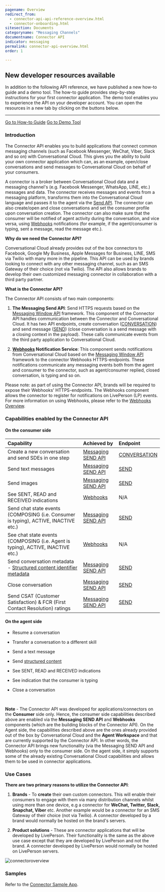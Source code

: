 ```yaml
---
pagename: Overview
redirect_from:
  - connector-api-api-reference-overview.html
  - connector-onboarding.html
sitesection: Documents
categoryname: "Messaging Channels"
documentname: Connector API
indicator: messaging
permalink: connector-api-overview.html
order: 1

---
```


<div class="alert alert-warning" role="alert">
  <h2>New developer resources available</h2>
  <p>In addition to the following API reference, we have published a new how-to guide and a demo tool. The how-to guide provides step-by-step instructions for your first connector application. The demo tool enables you to experience the API on your developer account. You can open the resources in a new tab by clicking on the buttons below.</p>
  <hr>
  <a class="btn btn-primary btn-m active" href="https://livepersoninc.github.io/lp-devassist-connectors/" target="_blank" role="button">Go to How-to Guide</a>
  <a class="btn btn-primary btn-m active" href="https://connector-api.dev.liveperson.net/" target="_blank"  role="button">Go to Demo Tool</a>
</div>

### Introduction

The Connector API enables you to build applications that connect common messaging channels (such as Facebook Messenger, WeChat, Viber, Slack and so on) with Conversational Cloud. This gives you the ability to build your own connector application which can, as an example, open/close conversations and send messages to Conversational Cloud on behalf of your consumers.

A connector is a broker between Conversational Cloud data and a messaging channel's (e.g. Facebook Messenger, WhatsApp, LINE, etc.) messages and data. The connector receives messages and events from a messaging platform, transforms them into the Conversational Cloud language and passes it to the agent via the [Send API](connector-api-reference-overview.html). The connector can also create/open and close conversations and set the consumer profile upon conversation creation. The connector can also make sure that the consumer will be notified of agent activity during the conversation, and vice versa, using [Webhooks](webhooks-overview.html) notifications (for example, if the agent/consumer is typing, sent a message, read the message etc.).

**Why do we need the Connector API?**

Conversational Cloud already provides out of the box connectors to Facebook, Google My Business, Apple Messages for Business, LINE, SMS via Twilio with many more in the pipeline. This API can be used by brands looking to connect with any other messaging channel, such as an SMS Gateway of their choice (not via Twilio). The API also allows brands to develop their own customized messaging connector in collaboration with a third party partner.

**What is the Connector API?**

The Connector API consists of two main components:

1. **The Messaging Send API**: Send HTTPS requests based on the [Messaging Window API](consumer-int-overview.html) framework. This component of the Connector API handles communication between the Connector and Conversational Cloud. It has two API endpoints, create conversation ([CONVERSATION](sendapi-create.html)) and send message ([SEND](sendapi-send.html)) (close conversation is a send message with a closing context in the payload). These calls communicate events from the third party application to Conversational Cloud.

2. **[Webhooks](webhooks-overview.html) Notification Service**: This component sends notifications from Conversational Cloud based on the [Messaging Window API](consumer-int-overview.html) framework to the connector Webhooks HTTPS-endpoints. These notifications communicate any messaging events both from the agent and consumer to the connector, such as agent/consumer replied, closed conversation, is typing and so on.

Please note: as part of using the Connector API, brands will be required to expose their Webhooks' HTTPS-endpoints. The Webhooks component allows the connector to register for notifications on LivePerson (LP) events. For more information on using Webhooks, please refer to the [Webhooks Overview](webhooks-overview.html).

### Capabilities enabled by the Connector API

#### On the **consumer** side

| Capability | Achieved by | Endpoint |
| :-- | :--- | :--- |
| Create a new conversation and send SDEs in one step | [Messaging SEND API](connector-api-overview.html) | [CONVERSATION](sendapi-create.html) |
| Send text messages | [Messaging SEND API](connector-api-overview.html) | [SEND](sendapi-send.html) |
| Send images | [Messaging SEND API](connector-api-overview.html) | [SEND](sendapi-send.html) |
| See SENT, READ and RECEIVED indications | [Webhooks](webhooks-overview.html) | N/A |
| Send chat state events (COMPOSING (i.e. Consumer is typing), ACTIVE, INACTIVE etc.) | [Messaging SEND API](connector-api-overview.html) | [SEND](sendapi-send.html) |
| See chat state events (COMPOSING (i.e. Agent is typing), ACTIVE, INACTIVE etc.) | [Webhooks](webhooks-overview.html) | N/A |
| Send conversation metadata - [Structured content identifier metadata](guides-conversation-metadata-guide.html#structured-content-identifier-externalid) | [Messaging SEND API](connector-api-overview.html) | [SEND](sendapi-send.html) |
| Close conversation | [Messaging SEND API](connector-api-overview.html) | [SEND](sendapi-send.html) |
| Send CSAT (Customer Satisfaction) & FCR (First Contact Resolution) ratings | [Messaging SEND API](connector-api-overview.html) | [SEND](sendapi-send.html) |

#### On the **agent** side

* Resume a conversation

* Transfer a conversation to a different skill

* Send a text message

* Send [structured content](/rich-messaging-structured-content-card.html)

* See SENT, READ and RECEIVED indications

* See indication that the consumer is typing

* Close a conversation

<br>

**Note** - The Connector API was developed for applications/connectors on the **Consumer** side only. Hence, the consumer side capabilities described above are enabled via the **Messaging SEND API** and **Webhooks** components (which are the building blocks of the Connector API). On the Agent side, the capabilities described above are the ones already provided out of the box by Conversational Cloud and the **Agent Workspace** and that are currently supported by the Connector API. In other words, the Connector API brings new functionality (via the Messaging SEND API and Webhooks) only to the consumer side. On the agent side, it simply supports some of the already existing Conversational Cloud capabilities and allows them to be used in connector applications.

### Use Cases

**There are two primary reasons to utilize the Connector API**:

1. **Brands** - To **create** their own custom connectors. This will enable their consumers to engage with them via many distribution channels whilst using more than one device, e.g a connector for **WeChat, Twitter, Slack, Snapchat, Viber** etc. Another example would be a connector for an SMS Gateway of their choice (not via Twilio). A connector developed by a brand would normally be hosted on the brand's servers.

2. **Product solutions** - These are connector applications that will be developed by LivePerson. Their functionality is the same as the above use case except that they are developed by LivePerson and not the brand. A connecter developed by LivePerson would normally be hosted on LivePerson servers.

<img class="zoomimg" src="img/Connector API - Simplified View.svg" alt="connectoroverview">

[comment]: <> (<iframe src="//players.brightcove.net/902047215001/default_default/index.html?videoId=5348329763001" allowfullscreen webkitallowfullscreen mozallowfullscreen height="280" width="500"></iframe>)

### Samples

Refer to the [Connector Sample App](connector-sample-app.html).
